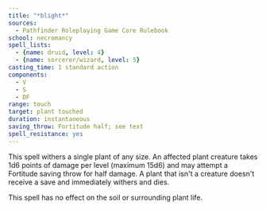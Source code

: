 ```yaml
---
title: "*blight*"
sources:
  - Pathfinder Roleplaying Game Core Rulebook
school: necromancy
spell_lists:
  - {name: druid, level: 4}
  - {name: sorcerer/wizard, level: 5}
casting_time: 1 standard action
components:
  - V
  - S
  - DF
range: touch
target: plant touched
duration: instantaneous
saving_throw: Fortitude half; see text
spell_resistance: yes
---
```


This spell withers a single plant of any size. An affected plant creature takes 1d6 points of damage per level (maximum 15d6) and may attempt a Fortitude saving throw for half damage. A plant that isn't a creature doesn't receive a save and immediately withers and dies.

This spell has no effect on the soil or surrounding plant life.

